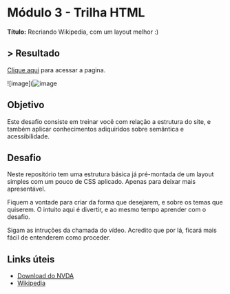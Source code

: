 # Módulo 3 - Trilha HTML

**Título:** Recriando Wikipedia, com um layout melhor :)

## > Resultado
[Clique aqui](https://thamyresarm.github.io/dio-formacao-html-web/Desafio-Projeto-3/index.html) para acessar a pagina.

![image](![image](https://user-images.githubusercontent.com/24790794/193871482-53d7755f-acd9-496f-b0e2-823e76533ce9.png)

## Objetivo
Este desafio consiste em treinar você com relação a estrutura do site, e também aplicar conhecimentos adiquiridos sobre semântica e acessibilidade.

## Desafio
Neste repositório tem uma estrutura básica já pré-montada de um layout simples com um pouco de CSS aplicado. Apenas para deixar mais apresentável.

Fiquem a vontade para criar da forma que desejarem, e sobre os temas que quiserem. O intuito aqui é divertir, e ao mesmo tempo aprender com o desafio.

Sigam as intruções da chamada do vídeo. Acredito que por lá, ficará mais fácil de entenderem como proceder.

## Links úteis
- [Download do NVDA](https://www.nvaccess.org/download/)
- [Wikipedia](https://pt.wikipedia.org/)


